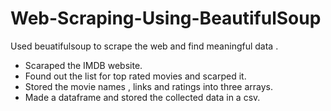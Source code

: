 # Web-Scraping-Using-BeautifulSoup
  Used beuatifulsoup to scrape the web and find meaningful data .

+ Scaraped the IMDB website.
+ Found out the list for top rated movies and scarped it.
+ Stored the movie names , links and ratings into three arrays.
+ Made a dataframe and stored the collected data in a csv.
